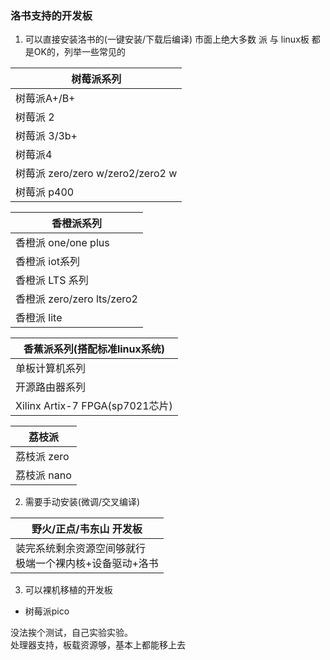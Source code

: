 ### 洛书支持的开发板
1. 可以直接安装洛书的(一键安装/下载后编译)
市面上绝大多数  派 与 linux板 都是OK的，列举一些常见的

| 树莓派系列                          |
|--------------------------------|
| 树莓派A+/B+                       |
| 树莓派 2                          |
| 树莓派  3/3b+                     |
| 树莓派4                           |
| 树莓派  zero/zero w/zero2/zero2 w |
| 树莓派 p400                       |

| 香橙派系列 |
|-------|
|   香橙派 one/one plus   |
|     香橙派 iot系列  |
|   香橙派 LTS 系列    |
|     香橙派  zero/zero lts/zero2  |
|    香橙派 lite   |

| 香蕉派系列(搭配标准linux系统)       |
|--------------------|
| 单板计算机系列 |
|开源路由器系列|
|Xilinx Artix-7 FPGA(sp7021芯片)|

|荔枝派|
|-----|
|荔枝派 zero|
|荔枝派 nano|


2. 需要手动安装(微调/交叉编译)


|野火/正点/韦东山 开发板|
|-----|
|装完系统剩余资源空间够就行<br>极端一个裸内核+设备驱动+洛书|

3. 可以裸机移植的开发板
- 树莓派pico

没法挨个测试，自己实验实验。<br>处理器支持，板载资源够，基本上都能移上去

